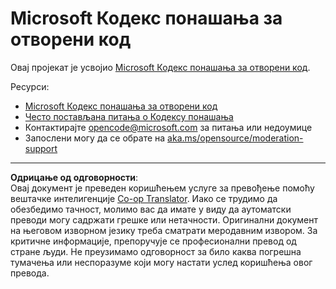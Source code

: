 <!--
CO_OP_TRANSLATOR_METADATA:
{
  "original_hash": "763a733399ea9f55f6418d1efe13c12b",
  "translation_date": "2025-09-10T05:56:06+00:00",
  "source_file": "CODE_OF_CONDUCT.md",
  "language_code": "sr"
}
-->
# Microsoft Кодекс понашања за отворени код

Овај пројекат је усвојио [Microsoft Кодекс понашања за отворени код](https://opensource.microsoft.com/codeofconduct/).

Ресурси:

- [Microsoft Кодекс понашања за отворени код](https://opensource.microsoft.com/codeofconduct/)
- [Често постављана питања о Кодексу понашања](https://opensource.microsoft.com/codeofconduct/faq/)
- Контактирајте [opencode@microsoft.com](mailto:opencode@microsoft.com) за питања или недоумице
- Запослени могу да се обрате на [aka.ms/opensource/moderation-support](https://aka.ms/opensource/moderation-support)

---

**Одрицање од одговорности**:  
Овај документ је преведен коришћењем услуге за превођење помоћу вештачке интелигенције [Co-op Translator](https://github.com/Azure/co-op-translator). Иако се трудимо да обезбедимо тачност, молимо вас да имате у виду да аутоматски преводи могу садржати грешке или нетачности. Оригинални документ на његовом изворном језику треба сматрати меродавним извором. За критичне информације, препоручује се професионални превод од стране људи. Не преузимамо одговорност за било каква погрешна тумачења или неспоразуме који могу настати услед коришћења овог превода.